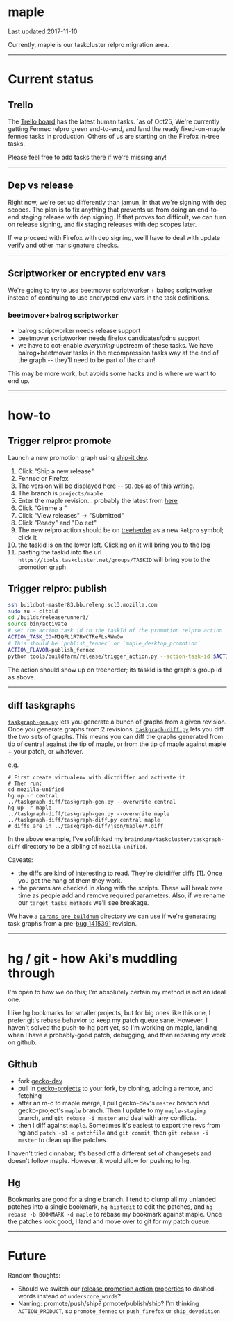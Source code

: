 # maple

Last updated 2017-11-10

Currently, maple is our taskcluster relpro migration area.

---
# Current status

## Trello

The [Trello board](https://trello.com/b/EGWsGSXT/tc-migration-release-h2-2017) has the latest human tasks. `as of Oct25, We're currently getting Fennec relpro green end-to-end, and land the ready fixed-on-maple fennec tasks in production. Others of us are starting on the Firefox in-tree tasks.

Please feel free to add tasks there if we're missing any!

---

## Dep vs release

Right now, we're set up differently than jamun, in that we're signing with dep scopes. The plan is to fix anything that prevents us from doing an end-to-end staging release with dep signing. If that proves too difficult, we can turn on release signing, and fix staging releases with dep scopes later.

If we proceed with Firefox with dep signing, we'll have to deal with update verify and other mar signature checks.

---

## Scriptworker or encrypted env vars

We're going to try to use beetmover scriptworker + balrog scriptworker instead of continuing to use encrypted env vars in the task definitions.

### beetmover+balrog scriptworker

- balrog scriptworker needs release support
- beetmover scriptworker needs firefox candidates/cdns support
- we have to cot-enable *everything* upstream of these tasks. We have balrog+beetmover tasks in the recompression tasks way at the end of the graph -- they'll need to be part of the chain!

This may be more work, but avoids some hacks and is where we want to end up.

---
# how-to
## Trigger relpro: promote

Launch a new promotion graph using [ship-it dev](https://ship-it-dev.allizom.org/).

1. Click "Ship a new release"
1. Fennec or Firefox
1. The version will be displayed [here](https://hg.mozilla.org/projects/maple/file/tip/browser/config/version_display.txt) -- `58.0b6` as of this writing.
1. The branch is `projects/maple`
1. Enter the maple revision... probably the latest from [here](https://hg.mozilla.org/projects/maple/summary)
1. Click "Gimme a <product>"
1. Click "View releases" -> "Submitted"
1. Click "Ready" and "Do eet"
1. The new relpro action should be on [treeherder](https://treeherder.mozilla.org/#/jobs?repo=maple) as a new `Relpro` symbol; click it
1. the taskId is on the lower left. Clicking on it will bring you to the log
1. pasting the taskid into the url `https://tools.taskcluster.net/groups/TASKID` will bring you to the promotion graph

## Trigger relpro: publish

```bash
ssh buildbot-master83.bb.releng.scl3.mozilla.com
sudo su - cltbld
cd /builds/releaserunner3/
source bin/activate
# set the action task id to the taskId of the promotion relpro action
ACTION_TASK_ID=M1QFL1R7RWCTReFLsRWmGw
# This should be `publish_fennec` or `maple_desktop_promotion`
ACTION_FLAVOR=publish_fennec
python tools/buildfarm/release/trigger_action.py --action-task-id $ACTION_TASK_ID --release-runner-config /builds/releaserunner3/release-runner.yml --action-flavor $ACTION_FLAVOR
```

The action should show up on treeherder; its taskId is the graph's group id as above.

---
## diff taskgraphs

[`taskgraph-gen.py`](https://hg.mozilla.org/build/braindump/file/tip/taskcluster/taskgraph-diff/taskgraph-gen.py) lets you generate a bunch of graphs from a given revision. Once you generate graphs from 2 revisions, [`taskgraph-diff.py`](https://hg.mozilla.org/build/braindump/file/tip/taskcluster/taskgraph-diff/taskgraph-diff.py) lets you diff the two sets of graphs. This means you can diff the graphs generated from tip of central against the tip of maple, or from the tip of maple against maple + your patch, or whatever.

e.g.

```
# First create virtualenv with dictdiffer and activate it
# Then run:
cd mozilla-unified
hg up -r central
../taskgraph-diff/taskgraph-gen.py --overwrite central
hg up -r maple
../taskgraph-diff/taskgraph-gen.py --overwrite maple
../taskgraph-diff/taskgraph-diff.py central maple
# diffs are in ../taskgraph-diff/json/maple/*.diff
```

In the above example, I've softlinked my `braindump/taskcluster/taskgraph-diff` directory to be a sibling of `mozilla-unified`.

Caveats:

- the diffs are kind of interesting to read. They're [dictdiffer](https://dictdiffer.readthedocs.io/en/latest) diffs [1]. Once you get the hang of them they work.
- the params are checked in along with the scripts. These will break over time as people add and remove required parameters. Also, if we rename our `target_tasks_methods` we'll see breakage.

We have a [`params_pre_buildnum`](https://hg.mozilla.org/build/braindump/file/tip/taskcluster/taskgraph-diff/params-pre-buildnum) directory we can use if we're generating task graphs from a pre-[bug 1415391](https://bugzilla.mozilla.org/show_bug.cgi?id=1415391) revision.

---
# hg / git - how Aki's muddling through

I'm open to how we do this; I'm absolutely certain my method is not an ideal one.

I like hg bookmarks for smaller projects, but for big ones like this one, I prefer git's rebase behavior to keep my patch queue sane. However, I haven't solved the push-to-hg part yet, so I'm working on maple, landing when I have a probably-good patch, debugging, and then rebasing my work on github.

## Github
- fork [gecko-dev](https://github.com/mozilla/gecko-dev/)
- pull in [gecko-projects](https://github.com/mozilla/gecko-projects/) to your fork, by cloning, adding a remote, and fetching
- after an m-c to maple merge, I pull gecko-dev's `master` branch and gecko-project's `maple` branch. Then I update to my `maple-staging` branch, and `git rebase -i master` and deal with any conflicts.
- then I diff against `maple`. Sometimes it's easiest to export the revs from hg and `patch -p1 < patchfile` and `git commit`, then `git rebase -i master` to clean up the patches.

I haven't tried cinnabar; it's based off a different set of changesets and doesn't follow maple. However, it would allow for pushing to hg.

## Hg

Bookmarks are good for a single branch. I tend to clump all my unlanded patches into a single bookmark, `hg histedit` to edit the patches, and `hg rebase -b BOOKMARK -d maple` to rebase my bookmark against maple. Once the patches look good, I land and move over to git for my patch queue.

---

# Future

Random thoughts:
- Should we switch our [release promotion action properties](https://hg.mozilla.org/projects/maple/file/tip/taskcluster/taskgraph/actions/release_promotion.py#l67) to dashed-words instead of `underscore_words`?
- Naming: promote/push/ship? prmote/publish/ship? I'm thinking `ACTION_PRODUCT`, so `promote_fennec` or `push_firefox` or `ship_devedition`
